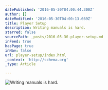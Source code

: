 ```yaml
---
datePublished: '2016-05-30T04:00:44.300Z'
author: []
dateModified: '2016-05-30T04:00:13.669Z'
title: Player Setup
description: Writing manuals is hard.
starred: false
sourcePath: _posts/2016-05-30-player-setup.md
inFeed: true
hasPage: true
inNav: false
url: player-setup/index.html
_context: 'http://schema.org'
_type: Article

---
```

![Writing manuals is hard.](https://the-grid-user-content.s3-us-west-2.amazonaws.com/a89bd770-0f1a-4085-b7d5-e2b906afa161.png)